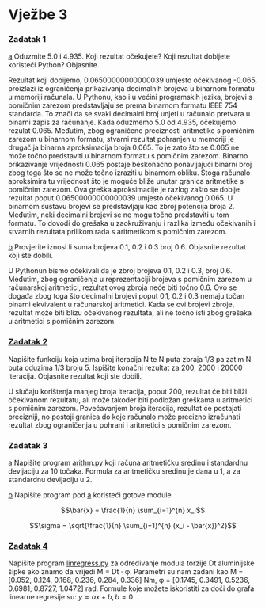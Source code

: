 # Vježbe 3

### Zadatak 1
[a](https://github.com/margaretakoren/PAF/blob/286c5906507e9a19ab4226f0bd5b9604b49d4691/Vjezbe/Vjezbe_3/zadatak1_a.py) Oduzmite 5.0 i 4.935. Koji rezultat očekujete? Koji rezultat dobijete koristeći Python? Objasnite. 

Rezultat koji dobijemo, 0.06500000000000039 umjesto očekivanog -0.065, proizlazi iz ograničenja prikazivanja decimalnih brojeva u binarnom formatu u memoriji računala.
U Pythonu, kao i u većini programskih jezika, brojevi s pomičnim zarezom predstavljaju se prema binarnom formatu IEEE 754 standarda. To znači da se svaki decimalni broj unjeti u računalo pretvara u binarni zapis za računanje.
Kada oduzmemo 5.0 od 4.935, očekujemo rezulat 0.065. Međutim, zbog ograničene preciznosti aritmetike s pomičnim zarezom u binarnom formatu, stvarni rezultat pohranjen u memoriji je drugačija binarna aproksimacija broja 0.065. To je zato što se 0.065 ne može točno predstaviti u binarnom formatu s pomičnim zarezom.
Binarno prikazivanje vrijednosti 0.065 postaje beskonačno ponavljajući binarni broj zbog toga što se ne može točno izraziti u binarnom obliku. Stoga računalo aproksimira tu vrijednost što je moguće bliže unutar granica aritmetike s pomičnim zarezom. Ova greška aproksimacije je razlog zašto se dobije rezultat poput 0.06500000000000039 umjesto očekivanog 0.065.
U binarnom sustavu brojevi se predstavljaju kao zbroj potencija broja 2. Međutim, neki decimalni brojevi se ne mogu točno predstaviti u tom formatu. To dovodi do grešaka u zaokruživanju i razlika između očekivanih i stvarnih rezultata prilikom rada s aritmetikom s pomičnim zarezom.

[b](https://github.com/margaretakoren/PAF/blob/286c5906507e9a19ab4226f0bd5b9604b49d4691/Vjezbe/Vjezbe_3/zadatak1_b.py) Provjerite iznosi li suma brojeva 0.1, 0.2 i 0.3 broj 0.6. Objasnite rezultat koji ste dobili.

U Pythonun bismo očekivali da je zbroj brojeva 0.1, 0.2 i 0.3, broj 0.6. Međutim, zbog ograničenja u reprezentaciji brojeva s pomičnim zarezom u računarskoj aritmetici, rezultat ovog zbroja neće biti točno 0.6. 
Ovo se događa zbog toga što decimalni brojevi poput 0.1, 0.2 i 0.3 nemaju točan binarni ekvivalent u računarskoj aritmetici. Kada se ovi brojevi zbroje, rezultat može biti blizu očekivanog rezultata, ali ne točno isti zbog grešaka u aritmetici s pomičnim zarezom.


### [Zadatak 2](https://github.com/margaretakoren/PAF/blob/286c5906507e9a19ab4226f0bd5b9604b49d4691/Vjezbe/Vjezbe_3/zadatak2.py)
Napišite funkciju koja uzima broj iteracija N te N puta zbraja 1/3 pa zatim N puta oduzima 1/3 broju 5.
Ispišite konačni rezultat za 200, 2000 i 20000 iteracija. Objasnite rezultat koji ste dobili.

U slučaju korištenja manjeg broja iteracija, poput 200, rezultat će biti bliži očekivanom rezultatu, ali može također biti podložan greškama u aritmetici s pomičnim zarezom. Povećavanjem broja iteracija, rezultat će postajati precizniji, no postoji granica do koje računalo može precizno izračunati rezultat zbog ograničenja u pohrani i aritmetici s pomičnim zarezom.

### Zadatak 3

[a](https://github.com/margaretakoren/PAF/blob/286c5906507e9a19ab4226f0bd5b9604b49d4691/Vjezbe/Vjezbe_3/arithm.py) Napišite program [arithm.py](https://github.com/margaretakoren/PAF/blob/286c5906507e9a19ab4226f0bd5b9604b49d4691/Vjezbe/Vjezbe_3/arithm.py) koji računa aritmetičku sredinu i standardnu devijaciju za 10 točaka. Formula za aritmetičku sredinu je dana u 1, a za standardnu devijaciju u 2.

[b](https://github.com/margaretakoren/PAF/blob/286c5906507e9a19ab4226f0bd5b9604b49d4691/Vjezbe/Vjezbe_3/zadatak3.py) Napišite program pod [a](https://github.com/margaretakoren/PAF/blob/286c5906507e9a19ab4226f0bd5b9604b49d4691/Vjezbe/Vjezbe_3/arithm.py) koristeći gotove module.

$$\bar{x} = \frac{1}{n} \sum_{i=1}^{n} x_i$$



$$\sigma = \sqrt{\frac{1}{n} \sum_{i=1}^{n} (x_i - \bar{x})^2}$$




### [Zadatak 4](https://github.com/margaretakoren/PAF/blob/6e43effc1725a526d0b22025682751d58cb8b806/Vjezbe/Vjezbe_3/linregress.py)
Napišite program [linregress.py](https://github.com/margaretakoren/PAF/blob/6e43effc1725a526d0b22025682751d58cb8b806/Vjezbe/Vjezbe_3/linregress.py) za određivanje modula torzije Dt aluminijske šipke ako znamo da vrijedi
M = Dt · φ. Parametri su nam zadani kao M = [0.052, 0.124, 0.168, 0.236, 0.284, 0.336] Nm,
φ = [0.1745, 0.3491, 0.5236, 0.6981, 0.8727, 1.0472] rad. Formule koje možete iskoristiti za doći do grafa
linearne regresije su: $y = ax + b, b = 0$